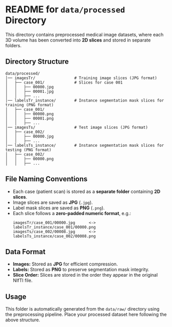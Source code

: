 # README for `data/processed` Directory

This directory contains preprocessed medical image datasets, where each 3D volume has been converted into **2D slices** and stored in separate folders.

## Directory Structure
```
data/processed/
│── imagesTr/                 # Training image slices (JPG format)
│   ├── case_001/             # Slices for case 001
│   │   ├── 00000.jpg
│   │   ├── 00001.jpg
│   │   ├── ...
│── labelsTr_instance/        # Instance segmentation mask slices for training (PNG format)
│   ├── case_001/
│   │   ├── 00000.png
│   │   ├── 00001.png
│   │   ├── ...
│── imagesTs/                 # Test image slices (JPG format)
│   ├── case_002/
│   │   ├── 00000.jpg
│   │   ├── ...
│── labelsTs_instance/        # Instance segmentation mask slices for testing (PNG format)
│   ├── case_002/
│   │   ├── 00000.png
│   │   ├── ...
```

## File Naming Conventions
- Each case (patient scan) is stored as a **separate folder** containing **2D slices**.
- Image slices are saved as **JPG** (`.jpg`).
- Label mask slices are saved as **PNG** (`.png`).
- Each slice follows a **zero-padded numeric format**, e.g.:
  ```
  imagesTr/case_001/00000.jpg      <-> labelsTr_instance/case_001/00000.png
  imagesTs/case_002/00008.jpg      <-> labelsTs_instance/case_002/00008.png
  ```

## Data Format
- **Images:** Stored as **JPG** for efficient compression.
- **Labels:** Stored as **PNG** to preserve segmentation mask integrity.
- **Slice Order:** Slices are stored in the order they appear in the original NIfTI file.

## Usage
This folder is automatically generated from the `data/raw/` directory using the preprocessing pipeline. Place your processed dataset here following the above structure.
